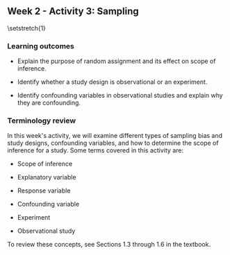 ## Week 2 - Activity 3: Sampling

\setstretch{1}

### Learning outcomes

* Explain the purpose of random assignment and its effect on scope of inference.

* Identify whether a study design is observational or an experiment.

* Identify confounding variables in observational studies and explain why they are confounding.

### Terminology review

In this week's activity, we will examine different types of sampling bias and study designs, confounding variables, and how to determine the scope of inference for a study. Some terms covered in this activity are:


* Scope of inference

* Explanatory variable

* Response variable

* Confounding variable

* Experiment

* Observational study

To review these concepts, see Sections 1.3 through 1.6 in the textbook.  
